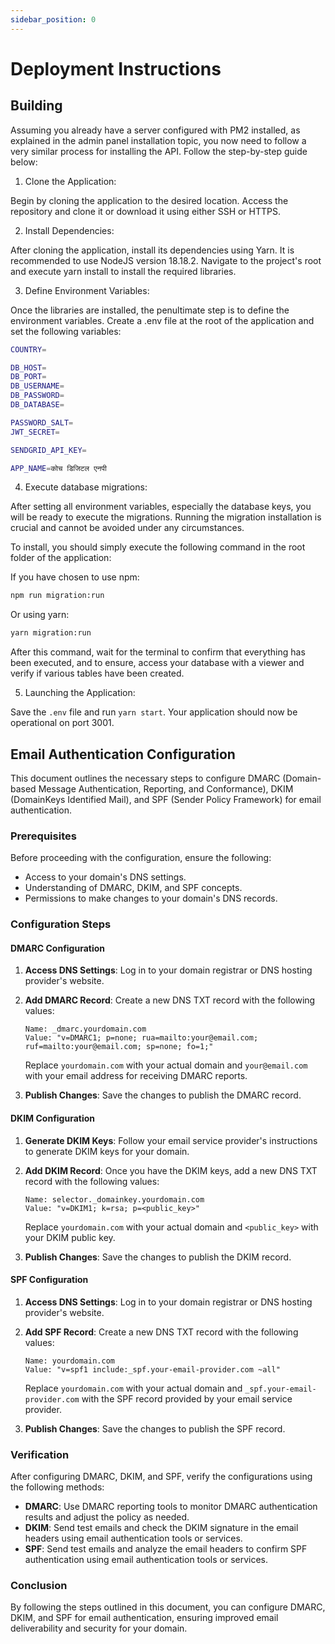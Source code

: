 ```yaml
---
sidebar_position: 0
---
```


# Deployment Instructions

## Building

Assuming you already have a server configured with PM2 installed, as explained in the admin panel installation topic, you now need to follow a very similar process for installing the API. Follow the step-by-step guide below:

1. Clone the Application:

Begin by cloning the application to the desired location. Access the repository and clone it or download it using either SSH or HTTPS.

2. Install Dependencies:

After cloning the application, install its dependencies using Yarn. It is recommended to use NodeJS version 18.18.2. Navigate to the project's root and execute yarn install to install the required libraries.

3. Define Environment Variables:

Once the libraries are installed, the penultimate step is to define the environment variables. Create a .env file at the root of the application and set the following variables:

```bash
COUNTRY=

DB_HOST=
DB_PORT=
DB_USERNAME=
DB_PASSWORD=
DB_DATABASE=

PASSWORD_SALT=
JWT_SECRET=

SENDGRID_API_KEY=

APP_NAME=कोच डिजिटल एनपी
```

4. Execute database migrations:

After setting all environment variables, especially the database keys, you will be ready to execute the migrations. Running the migration installation is crucial and cannot be avoided under any circumstances.

To install, you should simply execute the following command in the root folder of the application:

If you have chosen to use npm:

```bash
npm run migration:run
```

Or using yarn:

```bash
yarn migration:run
```

After this command, wait for the terminal to confirm that everything has been executed, and to ensure, access your database with a viewer and verify if various tables have been created.

5. Launching the Application:

Save the `.env` file and run `yarn start`. Your application should now be operational on port 3001.

## Email Authentication Configuration

This document outlines the necessary steps to configure DMARC (Domain-based Message Authentication, Reporting, and Conformance), DKIM (DomainKeys Identified Mail), and SPF (Sender Policy Framework) for email authentication.

### Prerequisites

Before proceeding with the configuration, ensure the following:

- Access to your domain's DNS settings.
- Understanding of DMARC, DKIM, and SPF concepts.
- Permissions to make changes to your domain's DNS records.

### Configuration Steps

#### DMARC Configuration

1. **Access DNS Settings**: Log in to your domain registrar or DNS hosting provider's website.

2. **Add DMARC Record**: Create a new DNS TXT record with the following values:

   ```
   Name: _dmarc.yourdomain.com
   Value: "v=DMARC1; p=none; rua=mailto:your@email.com; ruf=mailto:your@email.com; sp=none; fo=1;"
   ```

   Replace `yourdomain.com` with your actual domain and `your@email.com` with your email address for receiving DMARC reports.

3. **Publish Changes**: Save the changes to publish the DMARC record.

#### DKIM Configuration

1. **Generate DKIM Keys**: Follow your email service provider's instructions to generate DKIM keys for your domain.

2. **Add DKIM Record**: Once you have the DKIM keys, add a new DNS TXT record with the following values:

   ```
   Name: selector._domainkey.yourdomain.com
   Value: "v=DKIM1; k=rsa; p=<public_key>"
   ```

   Replace `yourdomain.com` with your actual domain and `<public_key>` with your DKIM public key.

3. **Publish Changes**: Save the changes to publish the DKIM record.

#### SPF Configuration

1. **Access DNS Settings**: Log in to your domain registrar or DNS hosting provider's website.

2. **Add SPF Record**: Create a new DNS TXT record with the following values:

   ```
   Name: yourdomain.com
   Value: "v=spf1 include:_spf.your-email-provider.com ~all"
   ```

   Replace `yourdomain.com` with your actual domain and `_spf.your-email-provider.com` with the SPF record provided by your email service provider.

3. **Publish Changes**: Save the changes to publish the SPF record.

### Verification

After configuring DMARC, DKIM, and SPF, verify the configurations using the following methods:

- **DMARC**: Use DMARC reporting tools to monitor DMARC authentication results and adjust the policy as needed.
- **DKIM**: Send test emails and check the DKIM signature in the email headers using email authentication tools or services.
- **SPF**: Send test emails and analyze the email headers to confirm SPF authentication using email authentication tools or services.

### Conclusion

By following the steps outlined in this document, you can configure DMARC, DKIM, and SPF for email authentication, ensuring improved email deliverability and security for your domain.
